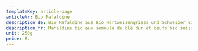 ```yaml
---
templateKey: article-page
articleNr: Bio Mafaldine
description_de: Bio Mafaldine aus Bio Hartweizengriess und Schweizer Bio Eier
description_fr: Mafaldine bio aux semoule de blé dur et oeufs bio suisses
unit: 250g
price: 8.--
---
```


